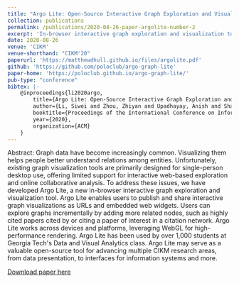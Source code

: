 ```yaml
---
title: "Argo Lite: Open-Source Interactive Graph Exploration and Visualization in Browsers"
collection: publications
permalink: /publications/2020-08-26-paper-argolite-number-2
excerpt: 'In-browser interactive graph exploration and visualization tool.'
date: 2020-08-26
venue: 'CIKM'
venue-shorthand: "CIKM'20"
paperurl: 'https://matthewdhull.github.io/files/argolite.pdf'
github: 'https://github.com/poloclub/argo-graph-lite'
paper-home: 'https://poloclub.github.io/argo-graph-lite/'
pub-type: "conference"
bibtex: |-
    @inproceedings{li2020argo,
        title={Argo Lite: Open-Source Interactive Graph Exploration and Visualization in Browsers},
        author={Li, Siwei and Zhou, Zhiyan and Upadhayay, Anish and Shaikh, Omar and Freitas, Scott and Park, Haekyu and Wang, Zijie J and Routray, Susanta and Hull, Matthew and Chau, Duen Horng},
        booktitle={Proceedings of the International Conference on Information and Knowledge Management},
        year={2020},
        organization={ACM}
    }
---
```

Abstract: Graph data have become increasingly common. Visualizing them helps people better understand relations among entities. Unfortunately, existing graph visualization tools are primarily designed for single-person desktop use, offering limited support for interactive web-based exploration and online collaborative analysis. To address these issues, we have developed Argo Lite, a new in-browser interactive graph exploration and visualization tool. Argo Lite enables users to publish and share interactive graph visualizations as URLs and embedded web widgets. Users can explore graphs incrementally by adding more related nodes, such as highly cited papers cited by or citing a paper of interest in a citation network. Argo Lite works across devices and platforms, leveraging WebGL for high-performance rendering. Argo Lite has been used by over 1,000 students at Georgia Tech's Data and Visual Analytics class. Argo Lite may serve as a valuable open-source tool for advancing multiple CIKM research areas, from data presentation, to interfaces for information systems and more.

[Download paper here](https://matthewdhull.github.io/files/argolite.pdf)